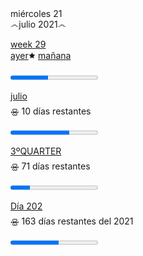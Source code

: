 <div class="daily"><div class="todayday">miércoles 21</div><div class="todaymonth">෴julio 2021෴</div></div><div class="bars"><div class="bars-progres"><div class="progres"><p><a class="internal-link" id="big-link" href="21-w29.md">week 29</a></br><a class="internal-link" id="small-link" href="21-07-20.md">ayer</a>🟊 <a class="internal-link" id="small-link" href="21-07-22.md">mañana</a></p><progress value="3" max="7"></div><div class="progres"><p><a class="internal-link" id="big-link" href="21-07-00.md">julio</a></br>🝮 10 días restantes</p><progress value="21" max="31"></div><div class="progres"><p><a class="internal-link" id="big-link" href="21-Quarter3.md">3ºQUARTER</a></br>🝮 71 días restantes</p><progress value="21" max="92"></div><div class="progres"><p><a class="internal-link" id="big-link" href="_Index_00. Bitácora.md">Día 202</a></br>🝮 163 días restantes del 2021 </p><progress value="202" max="365"></div></div></div>
